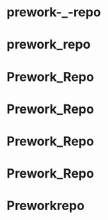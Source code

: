 # prework-_-repo
# prework_repo
# Prework_Repo
# Prework_Repo
# Prework_Repo
# Prework_Repo
# Preworkrepo
